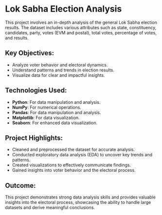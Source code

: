 # Lok Sabha Election Analysis

This project involves an in-depth analysis of the general Lok Sabha election results. The dataset includes various attributes such as state, constituency, candidates, party, votes (EVM and postal), total votes, percentage of votes, and results.

## Key Objectives:
- Analyze voter behavior and electoral dynamics.
- Understand patterns and trends in election results.
- Visualize data for clear and impactful insights.

## Technologies Used:
- **Python**: For data manipulation and analysis.
- **NumPy**: For numerical operations.
- **Pandas**: For data manipulation and analysis.
- **Matplotlib**: For data visualization.
- **Seaborn**: For enhanced data visualization.

## Project Highlights:
- Cleaned and preprocessed the dataset for accurate analysis.
- Conducted exploratory data analysis (EDA) to uncover key trends and patterns.
- Created visualizations to effectively communicate findings.
- Gained insights into voter behavior and the electoral process.

## Outcome:
This project demonstrates strong data analysis skills and provides valuable insights into the electoral process, showcasing the ability to handle large datasets and derive meaningful conclusions.


